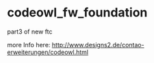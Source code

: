 # codeowl\_fw_foundation
part3 of new ftc

more Info here: http://www.designs2.de/contao-erweiterungen/codeowl.html
